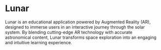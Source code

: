 # Lunar
 Lunar is an educational application powered by Augmented Reality (AR), designed to immerse users in an interactive journey through the solar system. By blending cutting-edge AR technology with accurate astronomical content, Lunar transforms space exploration into an engaging and intuitive learning experience.
